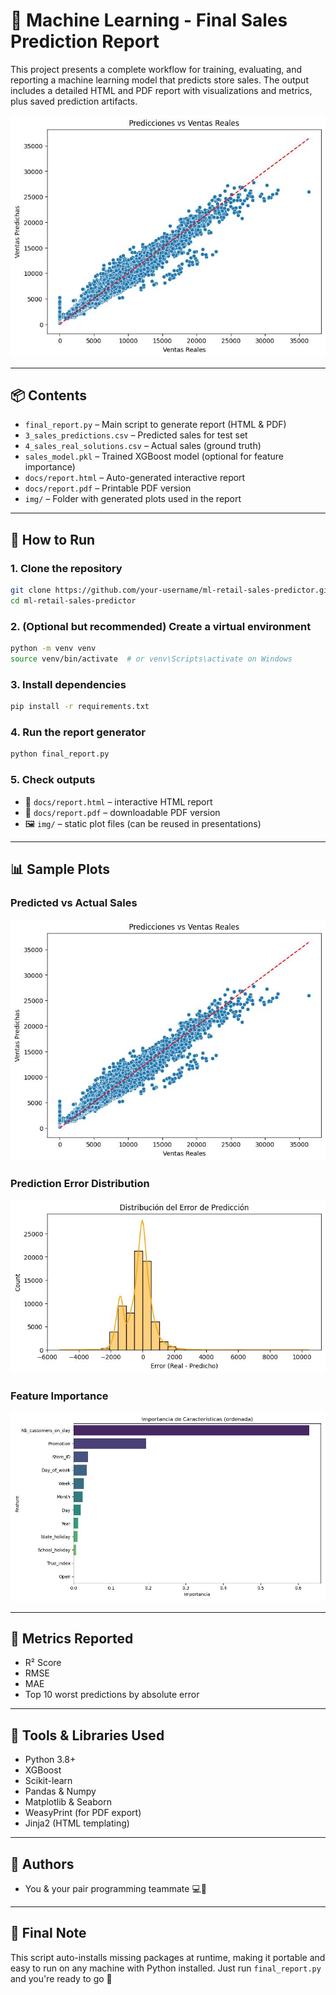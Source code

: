 # 🧠 Machine Learning - Final Sales Prediction Report

This project presents a complete workflow for training, evaluating, and reporting a machine learning model that predicts store sales. The output includes a detailed HTML and PDF report with visualizations and metrics, plus saved prediction artifacts.

![Scatter plot](img/scatter_real_vs_pred.jpg)

---

## 📦 Contents

- `final_report.py` – Main script to generate report (HTML & PDF)  
- `3_sales_predictions.csv` – Predicted sales for test set  
- `4_sales_real_solutions.csv` – Actual sales (ground truth)  
- `sales_model.pkl` – Trained XGBoost model (optional for feature importance)  
- `docs/report.html` – Auto-generated interactive report  
- `docs/report.pdf` – Printable PDF version  
- `img/` – Folder with generated plots used in the report  

---

## 🚀 How to Run

### 1. Clone the repository

```bash
git clone https://github.com/your-username/ml-retail-sales-predictor.git
cd ml-retail-sales-predictor
```

### 2. (Optional but recommended) Create a virtual environment

```bash
python -m venv venv
source venv/bin/activate  # or venv\Scripts\activate on Windows
```

### 3. Install dependencies

```bash
pip install -r requirements.txt
```

### 4. Run the report generator

```bash
python final_report.py
```

### 5. Check outputs

- 📄 `docs/report.html` – interactive HTML report  
- 📑 `docs/report.pdf` – downloadable PDF version  
- 🖼️ `img/` – static plot files (can be reused in presentations)  

---

## 📊 Sample Plots

### Predicted vs Actual Sales  
![Scatter plot](img/scatter_real_vs_pred.jpg)

### Prediction Error Distribution  
![Error Histogram](img/histogram_error.jpg)

### Feature Importance  
![Feature Importance](img/feature_importance.jpg)

---

## 🧪 Metrics Reported

- R² Score  
- RMSE  
- MAE  
- Top 10 worst predictions by absolute error  

---

## 🧠 Tools & Libraries Used

- Python 3.8+  
- XGBoost  
- Scikit-learn  
- Pandas & Numpy  
- Matplotlib & Seaborn  
- WeasyPrint (for PDF export)  
- Jinja2 (HTML templating)  

---

## 👥 Authors

- You & your pair programming teammate 💻🤝  

---

## 🏁 Final Note

This script auto-installs missing packages at runtime, making it portable and easy to run on any machine with Python installed. Just run `final_report.py` and you're ready to go 🚀
